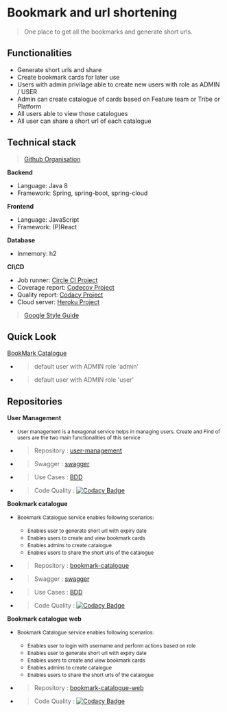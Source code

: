 # Bookmark and url shortening

> One place to get all the bookmarks and generate short urls.

## Functionalities
- <medium> Generate short urls and share</medium>
- <medium> Create bookmark cards for later use</medium>
- <medium> Users with admin privilage able to create new users with role as ADMIN / USER</medium>
- <medium> Admin can create catalogue of cards based on Feature team or Tribe or Platform</medium>
- <medium> All users able to view those catalogues </medium>
- <medium> All user can share a short url of each catalogue</medium>

## Technical stack

> [Github Organisation](https://github.com/Enigineering-Stream-Hackathon)

**Backend**
- <medium> Language: Java 8</medium>
- <medium> Framework: Spring, spring-boot, spring-cloud</medium>

**Frontend**
- <medium> Language: JavaScript</medium>
- <medium> Framework: (P)React</medium>


**Database**
- <medium> Inmemory: h2</medium>

**CI\CD**
- <medium> Job runner: [Circle CI Project](https://app.circleci.com/pipelines/github/Enigineering-Stream-Hackathon)</medium>
- <medium> Coverage report: [Codecov Project](https://codecov.io/gh/Enigineering-Stream-Hackathon/)</medium>
- <medium> Quality report: [Codacy Project](https://app.codacy.com/organizations/gh/Enigineering-Stream-Hackathon/repositories?accessUri=/organizations/gh/Enigineering-Stream-Hackathon/repositories)</medium>
- <medium> Cloud server: [Heroku Project](https://dashboard.heroku.com/apps)</medium>
> [Google Style Guide](https://github.com/google/styleguide/blob/gh-pages/intellij-java-google-style.xml)

## Quick Look


[BookMark Catalogue](https://bookmark-catalogue-web.herokuapp.com/)
- > default user with ADMIN role 'admin'
- >  default user with ADMIN role 'user'

## Repositories

**User Management**
- <small>User management is a hexagonal service helps in managing users. Create and Find of users are the two main functionalities of this service</small>
- > <medium>Repository : [user-management](https://github.com/Enigineering-Stream-Hackathon/user-management)<medium>
- > <medium>Swagger : [swagger](https://user-management-bs.herokuapp.com/swagger-ui/index.html?url=/v3/api-docs#/)<medium>
- > <medium>Use Cases : [BDD](https://github.com/Enigineering-Stream-Hackathon/user-management/tree/master/domain/src/test/resources/features)<medium>
- > <medium> Code Quality : [![Codacy Badge](https://app.codacy.com/project/badge/Grade/0815b3ee99db418986261e92b48aaf9c)](https://www.codacy.com?utm_source=github.com&amp;utm_medium=referral&amp;utm_content=Enigineering-Stream-Hackathon/user-management&amp;utm_campaign=Badge_Grade)<medium>
    
**Bookmark catalogue**
- <small>Bookmark Catalogue service enables following scenarios:</small>
    - <small>Enables user to generate short url with expiry date</small>
    - <small>Enables users to create and view bookmark cards</small>
    - <small>Enables admins to create catalogue</small>
    - <small>Enables users to share the short urls of the catalogue</small>
 
- > <medium>Repository : [bookmark-catalogue](https://github.com/Enigineering-Stream-Hackathon/bookmark-catalogue)<medium>
- > <medium>Swagger : [swagger](https://bookmark-catalogue.herokuapp.com/swagger-ui/index.html?url=/v3/api-docs#/)<medium>
- > <medium>Use Cases : [BDD](https://github.com/Enigineering-Stream-Hackathon/bookmark-catalogue/tree/master/domain/src/test/resources/features)<medium>
- > <medium> Code Quality : [![Codacy Badge](https://app.codacy.com/project/badge/Grade/60a7394fb1c64bd4bcf6bb8ef4b10f49)](https://www.codacy.com?utm_source=github.com&amp;utm_medium=referral&amp;utm_content=Enigineering-Stream-Hackathon/bookmark-catalogue&amp;utm_campaign=Badge_Grade)<medium>


**Bookmark catalogue web**
- <small>Bookmark Catalogue service enables following scenarios:</small>
    - <small>Enables user to login with username and perform actions based on role</small>
    - <small>Enables user to generate short url with expiry date</small>
    - <small>Enables users to create and view bookmark cards</small>
    - <small>Enables admins to create catalogue</small>
    - <small>Enables users to share the short urls of the catalogue</small>
 
- > <medium>Repository : [bookmark-catalogue-web](https://github.com/Enigineering-Stream-Hackathon/bookmark-catalogue-web)<medium>
- > <medium> Code Quality : [![Codacy Badge](https://app.codacy.com/project/badge/Grade/624e55409f60490dafe54a7f15a9eaef)](https://www.codacy.com?utm_source=github.com&amp;utm_medium=referral&amp;utm_content=Enigineering-Stream-Hackathon/bookmark-catalogue-web&amp;utm_campaign=Badge_Grade)<medium>